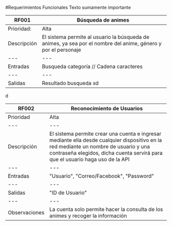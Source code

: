 #Requerimientos Funcionales 
Texto sumamente importante


|RF001|Búsqueda de animes|
|---|---|
|Prioridad:|Alta|
|Descripción|El sistema permite al usuario la búsqueda de animes, ya sea por el nombre del anime, género y por el personaje |
|---|---|
|Entradas| Busqueda categoría // Cadena caracteres |  
|---|---|
|Salidas| Resultado busqueda xd|


d


|RF002|Reconocimiento de Usuarios|
|---|---|
|Prioridad|Alta|
|---|---|
|Descripción| El sistema permite crear una cuenta e ingresar mediante ella desde cualquier dispositivo en la red mediante un nombre de usuario y una contraseña elegidos, dicha cuenta servirá para que el usuario haga uso de la API|
|---|---|
|Entradas| "Usuario", "Correo/Facebook", "Password"|
|---|---|
|Salidas| "ID de Usuario"|
|---|---|
|Observaciones|La cuenta solo permite hacer la consulta de los animes y recoger la información|

